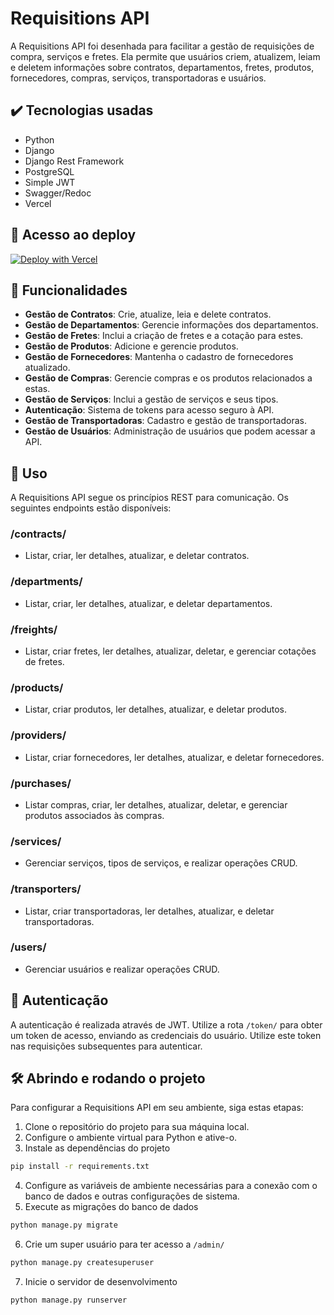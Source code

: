 # Requisitions API

A Requisitions API foi desenhada para facilitar a gestão de requisições de compra, serviços e fretes. Ela permite que usuários criem, atualizem, leiam e deletem informações sobre contratos, departamentos, fretes, produtos, fornecedores, compras, serviços, transportadoras e usuários.

## ✔️ Tecnologias usadas
- Python
- Django
- Django Rest Framework
- PostgreSQL
- Simple JWT
- Swagger/Redoc
- Vercel

## 📁 Acesso ao deploy

[![Deploy with Vercel](https://vercel.com/button)](https://requisitions-api.vercel.app/)

## 🔨 Funcionalidades

- **Gestão de Contratos**: Crie, atualize, leia e delete contratos.
- **Gestão de Departamentos**: Gerencie informações dos departamentos.
- **Gestão de Fretes**: Inclui a criação de fretes e a cotação para estes.
- **Gestão de Produtos**: Adicione e gerencie produtos.
- **Gestão de Fornecedores**: Mantenha o cadastro de fornecedores atualizado.
- **Gestão de Compras**: Gerencie compras e os produtos relacionados a estas.
- **Gestão de Serviços**: Inclui a gestão de serviços e seus tipos.
- **Autenticação**: Sistema de tokens para acesso seguro à API.
- **Gestão de Transportadoras**: Cadastro e gestão de transportadoras.
- **Gestão de Usuários**: Administração de usuários que podem acessar a API.

## 📌 Uso

A Requisitions API segue os princípios REST para comunicação. Os seguintes endpoints estão disponíveis:

### /contracts/
- Listar, criar, ler detalhes, atualizar, e deletar contratos.

### /departments/
- Listar, criar, ler detalhes, atualizar, e deletar departamentos.

### /freights/
- Listar, criar fretes, ler detalhes, atualizar, deletar, e gerenciar cotações de fretes.

### /products/
- Listar, criar produtos, ler detalhes, atualizar, e deletar produtos.

### /providers/
- Listar, criar fornecedores, ler detalhes, atualizar, e deletar fornecedores.

### /purchases/
- Listar compras, criar, ler detalhes, atualizar, deletar, e gerenciar produtos associados às compras.

### /services/
- Gerenciar serviços, tipos de serviços, e realizar operações CRUD.

### /transporters/
- Listar, criar transportadoras, ler detalhes, atualizar, e deletar transportadoras.

### /users/
- Gerenciar usuários e realizar operações CRUD.

## 🔐 Autenticação

A autenticação é realizada através de JWT. Utilize a rota `/token/` para obter um token de acesso, enviando as credenciais do usuário. Utilize este token nas requisições subsequentes para autenticar.

## 🛠️ Abrindo e rodando o projeto

Para configurar a Requisitions API em seu ambiente, siga estas etapas:

1. Clone o repositório do projeto para sua máquina local.
2. Configure o ambiente virtual para Python e ative-o.
3. Instale as dependências do projeto
```bash
pip install -r requirements.txt
```
4. Configure as variáveis de ambiente necessárias para a conexão com o banco de dados e outras configurações de sistema.
5. Execute as migrações do banco de dados
```bash
python manage.py migrate
```
6. Crie um super usuário para ter acesso a `/admin/`
```bash
python manage.py createsuperuser
```
7. Inicie o servidor de desenvolvimento
```bash
python manage.py runserver
```
